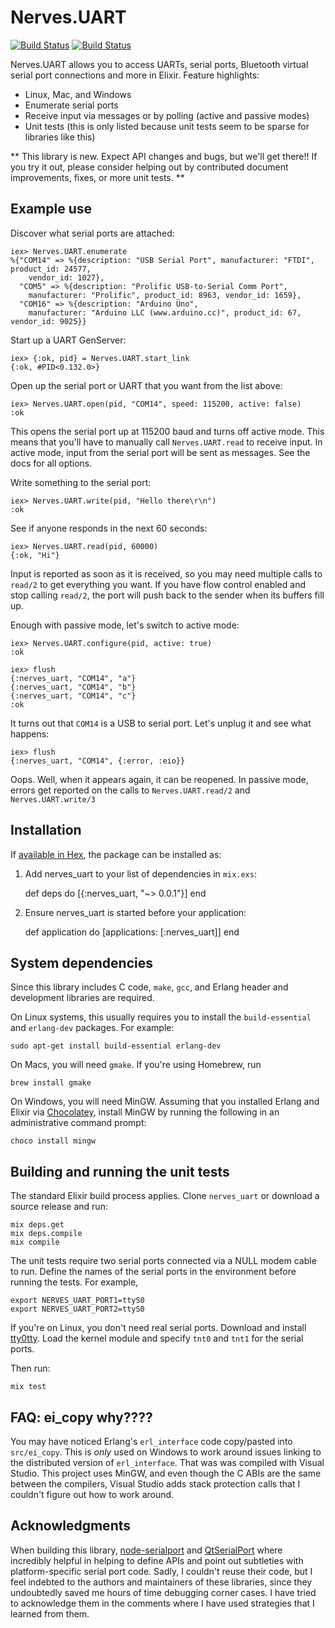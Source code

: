 # Nerves.UART
[![Build Status](https://travis-ci.org/nerves-project/nerves_uart.svg?branch=master)](https://travis-ci.org/nerves-project/nerves_uart)
[![Build Status](https://ci.appveyor.com/api/projects/status/hm6s6269jtbiqxbv/branch/master?svg=true)](https://ci.appveyor.com/project/fhunleth/nerves-uart/branch/master)


Nerves.UART allows you to access UARTs, serial ports, Bluetooth virtual serial
port connections and more in Elixir. Feature highlights:

  * Linux, Mac, and Windows
  * Enumerate serial ports
  * Receive input via messages or by polling (active and passive modes)
  * Unit tests (this is only listed because unit tests seem to be sparse for libraries like this)

** This library is new. Expect API changes and bugs, but we'll get there!! If you try it out, please consider helping out by contributed document improvements, fixes, or more unit tests. **

## Example use

Discover what serial ports are attached:

    iex> Nerves.UART.enumerate
    %{"COM14" => %{description: "USB Serial Port", manufacturer: "FTDI", product_id: 24577,
        vendor_id: 1027},
      "COM5" => %{description: "Prolific USB-to-Serial Comm Port",
        manufacturer: "Prolific", product_id: 8963, vendor_id: 1659},
      "COM16" => %{description: "Arduino Uno",
        manufacturer: "Arduino LLC (www.arduino.cc)", product_id: 67, vendor_id: 9025}}

Start up a UART GenServer:

    iex> {:ok, pid} = Nerves.UART.start_link
    {:ok, #PID<0.132.0>}

Open up the serial port or UART that you want from the list above:

    iex> Nerves.UART.open(pid, "COM14", speed: 115200, active: false)
    :ok

This opens the serial port up at 115200 baud and turns off active mode. This means that
you'll have to manually call `Nerves.UART.read` to receive input. In active mode, input
from the serial port will be sent as messages. See the docs for all options.

Write something to the serial port:

    iex> Nerves.UART.write(pid, "Hello there\r\n")
    :ok

See if anyone responds in the next 60 seconds:

    iex> Nerves.UART.read(pid, 60000)
    {:ok, "Hi"}

Input is reported as soon as it is received, so you may need multiple calls to `read/2`
to get everything you want. If you have flow control enabled and stop calling
`read/2`, the port will push back to the sender when its buffers fill up.

Enough with passive mode, let's switch to active mode:

    iex> Nerves.UART.configure(pid, active: true)
    :ok

    iex> flush
    {:nerves_uart, "COM14", "a"}
    {:nerves_uart, "COM14", "b"}
    {:nerves_uart, "COM14", "c"}
    :ok

It turns out that `COM14` is a USB to serial port. Let's unplug it and see what
happens:

    iex> flush
    {:nerves_uart, "COM14", {:error, :eio}}

Oops. Well, when it appears again, it can be reopened. In passive mode, errors
get reported on the calls to `Nerves.UART.read/2` and `Nerves.UART.write/3`

## Installation

If [available in Hex](https://hex.pm/docs/publish), the package can be installed as:

  1. Add nerves_uart to your list of dependencies in `mix.exs`:

        def deps do
          [{:nerves_uart, "~> 0.0.1"}]
        end

  2. Ensure nerves_uart is started before your application:

        def application do
          [applications: [:nerves_uart]]
        end

## System dependencies

Since this library includes C code, `make`, `gcc`, and Erlang header and development
libraries are required.

On Linux systems, this usually requires you to install
the `build-essential` and `erlang-dev` packages. For example:

    sudo apt-get install build-essential erlang-dev

On Macs, you will need `gmake`. If you're using Homebrew, run

    brew install gmake

On Windows, you will need MinGW. Assuming that you installed Erlang and
Elixir via [Chocolatey](https://chocolatey.org/), install MinGW by
running the following in an administrative command prompt:

    choco install mingw

## Building and running the unit tests

The standard Elixir build process applies. Clone `nerves_uart` or
download a source release and run:

    mix deps.get
    mix deps.compile
    mix compile

The unit tests require two serial ports connected via a NULL modem
cable to run. Define the names of the serial ports in the environment
before running the tests. For example,

    export NERVES_UART_PORT1=ttyS0
    export NERVES_UART_PORT2=ttyS0

If you're on Linux, you don't need real serial ports. Download and install
[tty0tty](https://github.com/freemed/tty0tty). Load the kernel module and
specify `tnt0` and `tnt1` for the serial ports.

Then run:

    mix test

## FAQ: ei_copy why????

You may have noticed Erlang's `erl_interface` code copy/pasted into `src/ei_copy`.
This is *only* used on Windows to work around issues linking to the distributed
version of `erl_interface`. That was was compiled with Visual Studio. This project uses MinGW, and
even though the C ABIs are the same between the compilers, Visual Studio adds stack
protection calls that I couldn't figure out how to work around.

## Acknowledgments

When building this library, [node-serialport](https://github.com/voodootikigod/node-serialport)
and [QtSerialPort](http://doc.qt.io/qt-5/qserialport.html) where incredibly helpful in
helping to define APIs and point out subtleties with platform-specific serial port code. Sadly,
I couldn't reuse their code, but I feel indebted to the authors and maintainers of these
libraries, since they undoubtedly saved me hours of time debugging corner cases.
I have tried to acknowledge them in the comments where I have used strategies that I learned
from them.
